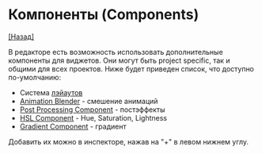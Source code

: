 # Компоненты (Components)

[[Назад]](@StartPage)

В редакторе есть возможность использовать дополнительные компоненты для виджетов. Они могут быть project specific, так и общими для всех проектов. Ниже будет приведен список, что доступно по-умолчанию:

* Система [лэйаутов](@Components.Layouts)
* [Animation Blender](@Components.AnimationBlender) - смешение анимаций
* [Post Processing Component](@Components.Shaders) - постэффекты
* [HSL Component](@Components.HSL) - Hue, Saturation, Lightness
* [Gradient Component](@Components.Gradient) - градиент

Добавить их можно в инспекторе, нажав на "+" в левом нижнем углу.